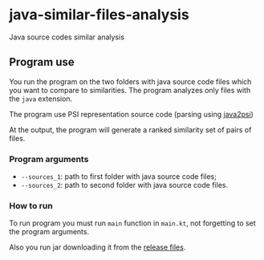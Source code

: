 # java-similar-files-analysis
Java source codes similar analysis

## Program use

You run the program on the two folders with java source code files which you want to compare to similarities. The program analyzes only files with the `java` extension.

The program use PSI representation source code (parsing using [java2psi](https://github.com/PetukhovVictor/java2psi))

At the output, the program will generate a ranked similarity set of pairs of files.

### Program arguments

* `--sources_1`: path to first folder with java source code files;
* `--sources_2`: path to second folder with java source code files.

### How to run

To run program you must run `main` function in `main.kt`, not forgetting to set the program arguments.

Also you run jar downloading it from the [release files](https://github.com/PetukhovVictor/java-similar-files-analysis/releases).
